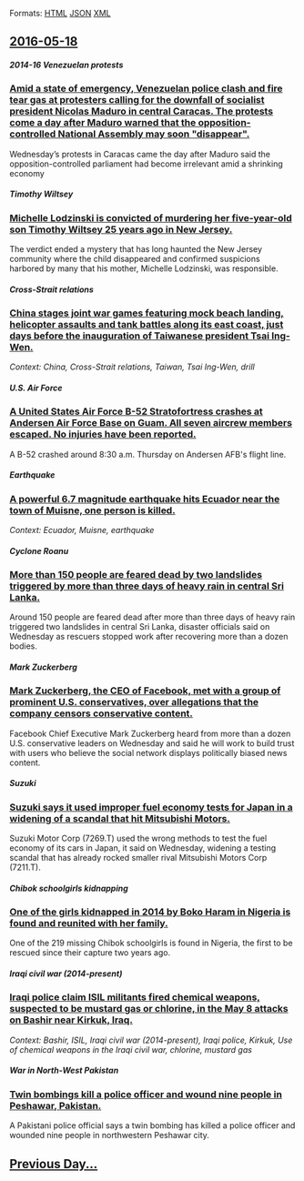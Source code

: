
Formats: [HTML](2016/05/18/index.html)  [JSON](2016/05/18/index.json)  [XML](2016/05/18/index.xml)  

## [2016-05-18](/news/2016/05/18/index.md)

##### 2014-16 Venezuelan protests
### [Amid a state of emergency, Venezuelan police clash and fire tear gas at protesters calling for the downfall of socialist president Nicolas Maduro in central Caracas. The protests come a day after Maduro warned that the opposition-controlled National Assembly may soon "disappear". ](/news/2016/05/18/amid-a-state-of-emergency-venezuelan-police-clash-and-fire-tear-gas-at-protesters-calling-for-the-downfall-of-socialist-president-nicola-s.md)
Wednesday’s protests in Caracas came the day after Maduro said the opposition-controlled parliament had become irrelevant amid a shrinking economy

##### Timothy Wiltsey
### [ Michelle Lodzinski is convicted of murdering her five-year-old son Timothy Wiltsey 25 years ago in New Jersey. ](/news/2016/05/18/michelle-lodzinski-is-convicted-of-murdering-her-five-year-old-son-timothy-wiltsey-25-years-ago-in-new-jersey.md)
The verdict ended a mystery that has long haunted the New Jersey community where the child disappeared and confirmed suspicions harbored by many that his mother, Michelle Lodzinski, was responsible.

##### Cross-Strait relations
### [China stages joint war games featuring mock beach landing, helicopter assaults and tank battles along its east coast, just days before the inauguration of Taiwanese president Tsai Ing-Wen. ](/news/2016/05/18/china-stages-joint-war-games-featuring-mock-beach-landing-helicopter-assaults-and-tank-battles-along-its-east-coast-just-days-before-the-i.md)
_Context: China, Cross-Strait relations, Taiwan, Tsai Ing-Wen, drill_

##### U.S. Air Force
### [A United States Air Force B-52 Stratofortress crashes at Andersen Air Force Base on Guam. All seven aircrew members escaped. No injuries have been reported. ](/news/2016/05/18/a-united-states-air-force-b-52-stratofortress-crashes-at-andersen-air-force-base-on-guam-all-seven-aircrew-members-escaped-no-injuries-hav.md)
A B-52 crashed around 8:30 a.m. Thursday on Andersen AFB&#39;s flight line. 

##### Earthquake
### [A powerful 6.7 magnitude earthquake hits Ecuador near the town of Muisne, one person is killed. ](/news/2016/05/18/a-powerful-6-7-magnitude-earthquake-hits-ecuador-near-the-town-of-muisne-one-person-is-killed.md)
_Context: Ecuador, Muisne, earthquake_

##### Cyclone Roanu
### [More than 150 people are feared dead by two landslides triggered by more than three days of heavy rain in central Sri Lanka. ](/news/2016/05/18/more-than-150-people-are-feared-dead-by-two-landslides-triggered-by-more-than-three-days-of-heavy-rain-in-central-sri-lanka.md)
Around 150 people are feared dead after more than three days of heavy rain triggered two landslides in central Sri Lanka, disaster officials said on Wednesday as rescuers stopped work after recovering more than a dozen bodies.

##### Mark Zuckerberg
### [Mark Zuckerberg, the CEO of Facebook, met with a group of prominent U.S. conservatives, over allegations that the company censors conservative content. ](/news/2016/05/18/mark-zuckerberg-the-ceo-of-facebook-met-with-a-group-of-prominent-u-s-conservatives-over-allegations-that-the-company-censors-conservati.md)
Facebook Chief Executive Mark Zuckerberg heard from more than a dozen U.S. conservative leaders on Wednesday and said he will work to build trust with users who believe the social network displays politically biased news content.

##### Suzuki
### [Suzuki says it used improper fuel economy tests for Japan in a widening of a scandal that hit Mitsubishi Motors. ](/news/2016/05/18/suzuki-says-it-used-improper-fuel-economy-tests-for-japan-in-a-widening-of-a-scandal-that-hit-mitsubishi-motors.md)
Suzuki Motor Corp (7269.T) used the wrong methods to test the fuel economy of its cars in Japan, it said on Wednesday, widening a testing scandal that has already rocked smaller rival Mitsubishi Motors Corp (7211.T).

##### Chibok schoolgirls kidnapping
### [One of the girls kidnapped in 2014 by Boko Haram in Nigeria is found and reunited with her family. ](/news/2016/05/18/one-of-the-girls-kidnapped-in-2014-by-boko-haram-in-nigeria-is-found-and-reunited-with-her-family.md)
One of the 219 missing Chibok schoolgirls is found in Nigeria, the first to be rescued since their capture two years ago.

##### Iraqi civil war (2014-present)
### [Iraqi police claim ISIL militants fired chemical weapons, suspected to be mustard gas or chlorine, in the May 8 attacks on Bashir near Kirkuk, Iraq. ](/news/2016/05/18/iraqi-police-claim-isil-militants-fired-chemical-weapons-suspected-to-be-mustard-gas-or-chlorine-in-the-may-8-attacks-on-bashir-near-kirku.md)
_Context: Bashir, ISIL, Iraqi civil war (2014-present), Iraqi police, Kirkuk, Use of chemical weapons in the Iraqi civil war, chlorine, mustard gas_

##### War in North-West Pakistan
### [Twin bombings kill a police officer and wound nine people in Peshawar, Pakistan. ](/news/2016/05/18/twin-bombings-kill-a-police-officer-and-wound-nine-people-in-peshawar-pakistan.md)
A Pakistani police official says a twin bombing has killed a police officer and wounded nine people in northwestern Peshawar city.

## [Previous Day...](/news/2016/05/17/index.md)

